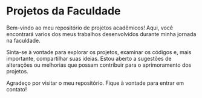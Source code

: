 # Projetos da Faculdade
Bem-vindo ao meu repositório de projetos acadêmicos! Aqui, você encontrará varios dos meus trabalhos desenvolvidos durante minha jornada na faculdade.

Sinta-se à vontade para explorar os projetos, examinar os códigos e, mais importante, compartilhar suas ideias. Estou aberto a sugestões de alterações ou melhorias que possam contribuir para o aprimoramento dos projetos.

Agradeço por visitar o meu repositório. Fique à vontade para entrar em contato!

